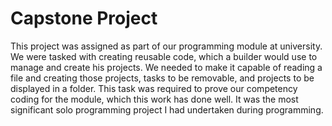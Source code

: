 # Capstone Project
This project was assigned as part of our programming module at university. We were tasked with creating reusable code, which a builder would use to manage and create his projects. We needed to make it capable of reading a file and creating those projects, tasks to be removable, and projects to be displayed in a folder.
This task was required to prove our competency coding for the module, which this work has done well. It was the most significant solo programming project I had undertaken during programming.
